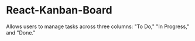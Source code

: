 # React-Kanban-Board
Allows users to manage tasks across three columns: "To Do," "In Progress," and "Done."
